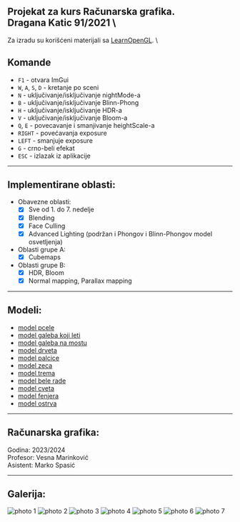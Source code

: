 Projekat za kurs Računarska grafika.\
Dragana Katic 91/2021 \
---------------
Za izradu su korišćeni materijali sa [LearnOpenGL](https://learnopengl.com/). \

## Komande
- `F1` - otvara ImGui
- `W`, `A`, `S`, `D` - kretanje po sceni
- `N` - uključivanje/isključivanje nightMode-a
- `B` - uključivanje/isključivanje Blinn-Phong
- `H` - uključivanje/isključivanje HDR-a
- `V` - uključivanje/isključivanje Bloom-a
- `Q`, `E` - povecavanje i smanjivanje heightScale-a 
- `RIGHT` - povećavanja exposure
- `LEFT` - smanjuje exposure
- `G` - crno-beli efekat
- `ESC` - izlazak iz aplikacije

---------------
## Implementirane oblasti:
- Obavezne oblasti:
  - [x] Sve od 1. do 7. nedelje
  - [x] Blending
  - [x] Face Culling
  - [x] Advanced Lighting (podržan i Phongov i Blinn-Phongov model osvetljenja)
- Oblasti grupe A:
  - [x] Cubemaps
- Oblasti grupe B:
  - [x] HDR, Bloom
  - [x] Normal mapping, Parallax mapping

---------------

## Modeli:
- [model pcele](https://sketchfab.com/3d-models/bee-242c1dd3f30843f9a99832cb1efdccc8)
- [model galeba koji leti](https://sketchfab.com/3d-models/derpy-seagull-91e9c4b64cca4063aaf58efa8f41be75)
- [model galeba na mostu](https://sketchfab.com/3d-models/seagull-dd79fddb754f47caa3145e7d184e3e58)
- [model drveta](https://sketchfab.com/3d-models/tree-7016d1d32fe748f0a8b3f5eb39374bc4)
- [model palcice](https://sketchfab.com/3d-models/yona-jinn-31368a25329548b8aaafc486ec6f4d04)
- [model zeca](https://sketchfab.com/3d-models/rabbit-4cf175ddd8d94c7f8705d0d3b9586e6e)
- [model trema](https://sketchfab.com/3d-models/trellis-7987f51087c1465482689f8faa8d9d84)
- [model bele rade](https://sketchfab.com/3d-models/flowers-864fcc702ffb48ea99ccd121101c7399)
- [model cveta](https://sketchfab.com/3d-models/flower-0fa50cf622f44f2ba59eff6c11cb8fbd)
- [model fenjera](https://sketchfab.com/3d-models/lantern-6a440d28424c451098a6ebbe51c848c7)
- [model ostrva](https://sketchfab.com/3d-models/floating-island-192393b07d5d4e06a27e9ffc68ac5d89)

---------------

## Računarska grafika:
Godina: 2023/2024 \
Profesor: Vesna Marinković \
Asistent: Marko Spasić

---------------
## Galerija:
![photo 1](/resources/gallery/projekat.png)
![photo 2](/resources/gallery/nightmode.png)
![photo 3](/resources/gallery/palcica.png)
![photo 4](/resources/gallery/pcelica.png)
![photo 5](/resources/gallery/galeb.png)
![photo 6](/resources/gallery/dvagalebabela.png)
![photo 7](/resources/gallery/pcela.gif)

